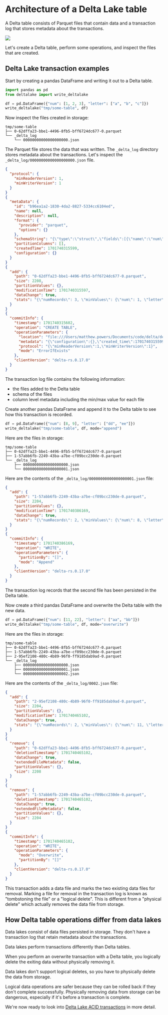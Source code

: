 # Architecture of a Delta Lake table

A Delta table consists of Parquet files that contain data and a transaction log that stores metadata about the transactions.

![](contents-of-delta-table.png)

Let's create a Delta table, perform some operations, and inspect the files that are created.

## Delta Lake transaction examples

Start by creating a pandas DataFrame and writing it out to a Delta table.

```python
import pandas as pd
from deltalake import write_deltalake

df = pd.DataFrame({"num": [1, 2, 3], "letter": ["a", "b", "c"]})
write_deltalake("tmp/some-table", df)
```

Now inspect the files created in storage:

```
tmp/some-table
├── 0-62dffa23-bbe1-4496-8fb5-bff6724dc677-0.parquet
└── _delta_log
    └── 00000000000000000000.json
```

The Parquet file stores the data that was written. The `_delta_log` directory stores metadata about the transactions. Let's inspect the `_delta_log/00000000000000000000.json` file.

```json
{
  "protocol": {
    "minReaderVersion": 1,
    "minWriterVersion": 1
  }
}
{
  "metaData": {
    "id": "b96ea1a2-1830-4da2-8827-5334cc6104ed",
    "name": null,
    "description": null,
    "format": {
      "provider": "parquet",
      "options": {}
    },
    "schemaString": "{\"type\":\"struct\",\"fields\":[{\"name\":\"num\",\"type\":\"long\",\"nullable\":true,\"metadata\":{}},{\"name\":\"letter\",\"type\":\"string\",\"nullable\":true,\"metadata\":{}}]}",
    "partitionColumns": [],
    "createdTime": 1701740315599,
    "configuration": {}
  }
}
{
  "add": {
    "path": "0-62dffa23-bbe1-4496-8fb5-bff6724dc677-0.parquet",
    "size": 2208,
    "partitionValues": {},
    "modificationTime": 1701740315597,
    "dataChange": true,
    "stats": "{\"numRecords\": 3, \"minValues\": {\"num\": 1, \"letter\": \"a\"}, \"maxValues\": {\"num\": 3, \"letter\": \"c\"}, \"nullCount\": {\"num\": 0, \"letter\": 0}}"
  }
}
{
  "commitInfo": {
    "timestamp": 1701740315602,
    "operation": "CREATE TABLE",
    "operationParameters": {
      "location": "file:///Users/matthew.powers/Documents/code/delta/delta-examples/notebooks/python-deltalake/tmp/some-table",
      "metadata": "{\"configuration\":{},\"created_time\":1701740315599,\"description\":null,\"format\":{\"options\":{},\"provider\":\"parquet\"},\"id\":\"b96ea1a2-1830-4da2-8827-5334cc6104ed\",\"name\":null,\"partition_columns\":[],\"schema\":{\"fields\":[{\"metadata\":{},\"name\":\"num\",\"nullable\":true,\"type\":\"long\"},{\"metadata\":{},\"name\":\"letter\",\"nullable\":true,\"type\":\"string\"}],\"type\":\"struct\"}}",
      "protocol": "{\"minReaderVersion\":1,\"minWriterVersion\":1}",
      "mode": "ErrorIfExists"
    },
    "clientVersion": "delta-rs.0.17.0"
  }
}
```

The transaction log file contains the following information:

- the files added to the Delta table
- schema of the files
- column level metadata including the min/max value for each file

Create another pandas DataFrame and append it to the Delta table to see how this transaction is recorded.

```python
df = pd.DataFrame({"num": [8, 9], "letter": ["dd", "ee"]})
write_deltalake("tmp/some-table", df, mode="append")
```

Here are the files in storage:

```
tmp/some-table
├── 0-62dffa23-bbe1-4496-8fb5-bff6724dc677-0.parquet
├── 1-57abb6fb-2249-43ba-a7be-cf09bcc230de-0.parquet
└── _delta_log
    ├── 00000000000000000000.json
    └── 00000000000000000001.json
```

Here are the contents of the `_delta_log/00000000000000000001.json` file:

```json
{
  "add": {
    "path": "1-57abb6fb-2249-43ba-a7be-cf09bcc230de-0.parquet",
    "size": 2204,
    "partitionValues": {},
    "modificationTime": 1701740386169,
    "dataChange": true,
    "stats": "{\"numRecords\": 2, \"minValues\": {\"num\": 8, \"letter\": \"dd\"}, \"maxValues\": {\"num\": 9, \"letter\": \"ee\"}, \"nullCount\": {\"num\": 0, \"letter\": 0}}"
  }
}
{
  "commitInfo": {
    "timestamp": 1701740386169,
    "operation": "WRITE",
    "operationParameters": {
      "partitionBy": "[]",
      "mode": "Append"
    },
    "clientVersion": "delta-rs.0.17.0"
  }
}
```

The transaction log records that the second file has been persisted in the Delta table.

Now create a third pandas DataFrame and overwrite the Delta table with the new data.

```python
df = pd.DataFrame({"num": [11, 22], "letter": ["aa", "bb"]})
write_deltalake("tmp/some-table", df, mode="overwrite")
```

Here are the files in storage:

```
tmp/some-table
├── 0-62dffa23-bbe1-4496-8fb5-bff6724dc677-0.parquet
├── 1-57abb6fb-2249-43ba-a7be-cf09bcc230de-0.parquet
├── 2-95ef2108-480c-4b89-96f0-ff9185dab9ad-0.parquet
└── _delta_log
    ├── 00000000000000000000.json
    ├── 00000000000000000001.json
    └── 00000000000000000002.json
```

Here are the contents of the `_delta_log/0002.json` file:

```json
{
  "add": {
    "path": "2-95ef2108-480c-4b89-96f0-ff9185dab9ad-0.parquet",
    "size": 2204,
    "partitionValues": {},
    "modificationTime": 1701740465102,
    "dataChange": true,
    "stats": "{\"numRecords\": 2, \"minValues\": {\"num\": 11, \"letter\": \"aa\"}, \"maxValues\": {\"num\": 22, \"letter\": \"bb\"}, \"nullCount\": {\"num\": 0, \"letter\": 0}}"
  }
}
{
  "remove": {
    "path": "0-62dffa23-bbe1-4496-8fb5-bff6724dc677-0.parquet",
    "deletionTimestamp": 1701740465102,
    "dataChange": true,
    "extendedFileMetadata": false,
    "partitionValues": {},
    "size": 2208
  }
}
{
  "remove": {
    "path": "1-57abb6fb-2249-43ba-a7be-cf09bcc230de-0.parquet",
    "deletionTimestamp": 1701740465102,
    "dataChange": true,
    "extendedFileMetadata": false,
    "partitionValues": {},
    "size": 2204
  }
}
{
  "commitInfo": {
    "timestamp": 1701740465102,
    "operation": "WRITE",
    "operationParameters": {
      "mode": "Overwrite",
      "partitionBy": "[]"
    },
    "clientVersion": "delta-rs.0.17.0"
  }
}
```

This transaction adds a data file and marks the two existing data files for removal. Marking a file for removal in the transaction log is known as "tombstoning the file" or a "logical delete". This is different from a "physical delete" which actually removes the data file from storage.

## How Delta table operations differ from data lakes

Data lakes consist of data files persisted in storage. They don't have a transaction log that retain metadata about the transactions.

Data lakes perform transactions differently than Delta tables.

When you perform an overwrite transaction with a Delta table, you logically delete the exiting data without physically removing it.

Data lakes don't support logical deletes, so you have to physically delete the data from storage.

Logical data operations are safer because they can be rolled back if they don't complete successfully. Physically removing data from storage can be dangerous, especially if it's before a transaction is complete.

We're now ready to look into [Delta Lake ACID transactions](../how-delta-lake-works/delta-lake-acid-transactions.md) in more detail.
